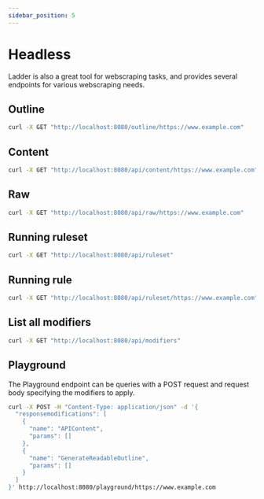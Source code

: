 ```yaml
---
sidebar_position: 5
---
```


# Headless

Ladder is also a great tool for webscraping tasks, and provides several endpoints for various webscraping needs.

## Outline

```bash
curl -X GET "http://localhost:8080/outline/https://www.example.com"
```

## Content

```bash
curl -X GET "http://localhost:8080/api/content/https://www.example.com"
```

## Raw

```bash
curl -X GET "http://localhost:8080/api/raw/https://www.example.com"
```

## Running ruleset

```bash
curl -X GET "http://localhost:8080/api/ruleset"
```

## Running rule

```bash
curl -X GET "http://localhost:8080/api/ruleset/https://www.example.com"
```

## List all modifiers

```bash
curl -X GET "http://localhost:8080/api/modifiers"
```

## Playground

The Playground endpoint can be queries with a POST request and request body specifying the modifiers to apply.

```bash
curl -X POST -H "Content-Type: application/json" -d '{
  "responsemodifications": [
    {
      "name": "APIContent",
      "params": []
    },
    {
      "name": "GenerateReadableOutline",
      "params": []
    }
  ]
}' http://localhost:8080/playground/https://www.example.com
```
